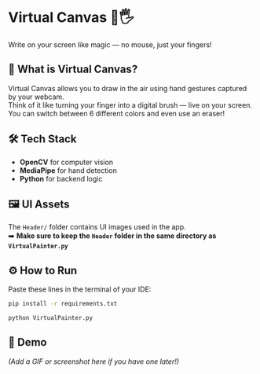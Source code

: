 # Virtual Canvas 🎨🖐️

Write on your screen like magic — no mouse, just your fingers!

## 🧠 What is Virtual Canvas?
Virtual Canvas allows you to draw in the air using hand gestures captured by your webcam.  
Think of it like turning your finger into a digital brush — live on your screen.  
You can switch between 6 different colors and even use an eraser!

## 🛠️ Tech Stack
- **OpenCV** for computer vision
- **MediaPipe** for hand detection
- **Python** for backend logic

## 🖼️ UI Assets
The `Header/` folder contains UI images used in the app.  
➡️ **Make sure to keep the `Header` folder in the same directory as `VirtualPainter.py`**

## ⚙️ How to Run
Paste these lines in the terminal of your IDE:

```bash
pip install -r requirements.txt
````

```bash
python VirtualPainter.py
```

## 📸 Demo

*(Add a GIF or screenshot here if you have one later!)*


